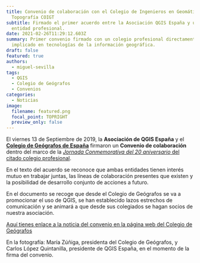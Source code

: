 ```yaml
---
title: Convenio de colaboración con el Colegio de Ingenieros en Geomática y
  Topografía COIGT
subtitle: Firmado el primer acuerdo entre la Asociación QGIS España y una
  entidad profesional.
date: 2021-02-26T11:29:12.603Z
summary: Primer convenio firmado con un colegio profesional directamente
  implicado en tecnologías de la información geográfica.
draft: false
featured: true
authors:
  - miguel-sevilla
tags:
  - QGIS
  - Colegio de Geógrafos
  - Convenios
categories:
  - Noticias
image:
  filename: featured.png
  focal_point: TOPRIGHT
  preview_only: false
---
```


El viernes 13 de Septiembre de 2019, la **Asociación de QGIS España** y el **[Colegio de Geógrafos de España](https://geografos.org)** firmaron un **Convenio de colaboración** dentro del marco de la [_Jornada Conmemorativa del 20 aniversario_ del citado colegio profesional](https://www.geografos.org/jornada-conmemorativa-geografos/).

En el texto del acuerdo se reconoce que ambas entidades tienen interés mutuo en trabajar juntas, las líneas de colaboración presentes que existen y la posibilidad de desarrollo conjunto de acciones a futuro.

En el documento se recoge que desde el Colegio de Geógrafos se va a promocionar el uso de QGIS, se han establecido lazos estrechos de comunicación y se animará a que desde sus colegiados se hagan socios de nuestra asociación.

<!-- incluir la parte de QGIS España y PDF?-->

[Aquí tienes enlace a la noticia del convenio en la página web del Colegio de Geógrafos](https://www.geografos.org/convenio-asociacion-qgis/)

En la fotografía: María Zúñiga, presidenta del Colegio de Geógrafos, y Carlos López Quintanilla, presidente de QGIS España, en el momento de la firma del convenio. 
